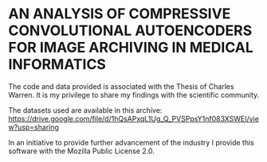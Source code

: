 # AN ANALYSIS OF COMPRESSIVE CONVOLUTIONAL AUTOENCODERS FOR IMAGE ARCHIVING IN MEDICAL INFORMATICS

The code and data provided is associated with the Thesis of Charles Warren. It is my privilege to share my findings with the scientific community.

The datasets used are available in this archive: https://drive.google.com/file/d/1hQsAPxqL1Ug_Q_PVSPpsY1nf083XSWEI/view?usp=sharing

In an initiative to provide further advancement of the industry I provide this software with the Mozilla Public License 2.0.
